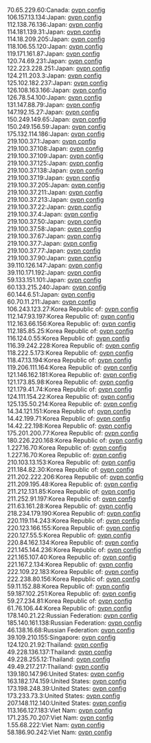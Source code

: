 70.65.229.60:Canada: [ovpn config](vpn/70_65_229_60.ovpn)  
106.157.13.134:Japan: [ovpn config](vpn/106_157_13_134.ovpn)  
112.138.76.136:Japan: [ovpn config](vpn/112_138_76_136.ovpn)  
114.181.139.31:Japan: [ovpn config](vpn/114_181_139_31.ovpn)  
114.18.209.205:Japan: [ovpn config](vpn/114_18_209_205.ovpn)  
118.106.55.120:Japan: [ovpn config](vpn/118_106_55_120.ovpn)  
119.171.161.87:Japan: [ovpn config](vpn/119_171_161_87.ovpn)  
120.74.69.231:Japan: [ovpn config](vpn/120_74_69_231.ovpn)  
122.223.228.251:Japan: [ovpn config](vpn/122_223_228_251.ovpn)  
124.211.203.3:Japan: [ovpn config](vpn/124_211_203_3.ovpn)  
125.102.182.237:Japan: [ovpn config](vpn/125_102_182_237.ovpn)  
126.108.163.166:Japan: [ovpn config](vpn/126_108_163_166.ovpn)  
126.78.54.100:Japan: [ovpn config](vpn/126_78_54_100.ovpn)  
131.147.88.79:Japan: [ovpn config](vpn/131_147_88_79.ovpn)  
147.192.15.27:Japan: [ovpn config](vpn/147_192_15_27.ovpn)  
150.249.149.65:Japan: [ovpn config](vpn/150_249_149_65.ovpn)  
150.249.156.59:Japan: [ovpn config](vpn/150_249_156_59.ovpn)  
175.132.114.186:Japan: [ovpn config](vpn/175_132_114_186.ovpn)  
219.100.37.1:Japan: [ovpn config](vpn/219_100_37_1.ovpn)  
219.100.37.108:Japan: [ovpn config](vpn/219_100_37_108.ovpn)  
219.100.37.109:Japan: [ovpn config](vpn/219_100_37_109.ovpn)  
219.100.37.125:Japan: [ovpn config](vpn/219_100_37_125.ovpn)  
219.100.37.138:Japan: [ovpn config](vpn/219_100_37_138.ovpn)  
219.100.37.19:Japan: [ovpn config](vpn/219_100_37_19.ovpn)  
219.100.37.205:Japan: [ovpn config](vpn/219_100_37_205.ovpn)  
219.100.37.211:Japan: [ovpn config](vpn/219_100_37_211.ovpn)  
219.100.37.213:Japan: [ovpn config](vpn/219_100_37_213.ovpn)  
219.100.37.22:Japan: [ovpn config](vpn/219_100_37_22.ovpn)  
219.100.37.4:Japan: [ovpn config](vpn/219_100_37_4.ovpn)  
219.100.37.50:Japan: [ovpn config](vpn/219_100_37_50.ovpn)  
219.100.37.58:Japan: [ovpn config](vpn/219_100_37_58.ovpn)  
219.100.37.67:Japan: [ovpn config](vpn/219_100_37_67.ovpn)  
219.100.37.7:Japan: [ovpn config](vpn/219_100_37_7.ovpn)  
219.100.37.77:Japan: [ovpn config](vpn/219_100_37_77.ovpn)  
219.100.37.90:Japan: [ovpn config](vpn/219_100_37_90.ovpn)  
39.110.126.147:Japan: [ovpn config](vpn/39_110_126_147.ovpn)  
39.110.171.192:Japan: [ovpn config](vpn/39_110_171_192.ovpn)  
59.133.151.101:Japan: [ovpn config](vpn/59_133_151_101.ovpn)  
60.133.215.240:Japan: [ovpn config](vpn/60_133_215_240.ovpn)  
60.144.6.51:Japan: [ovpn config](vpn/60_144_6_51.ovpn)  
60.70.11.211:Japan: [ovpn config](vpn/60_70_11_211.ovpn)  
106.243.123.27:Korea Republic of: [ovpn config](vpn/106_243_123_27.ovpn)  
112.147.93.197:Korea Republic of: [ovpn config](vpn/112_147_93_197.ovpn)  
112.163.66.156:Korea Republic of: [ovpn config](vpn/112_163_66_156.ovpn)  
112.185.85.25:Korea Republic of: [ovpn config](vpn/112_185_85_25.ovpn)  
116.124.0.55:Korea Republic of: [ovpn config](vpn/116_124_0_55.ovpn)  
116.39.242.228:Korea Republic of: [ovpn config](vpn/116_39_242_228.ovpn)  
118.222.5.173:Korea Republic of: [ovpn config](vpn/118_222_5_173.ovpn)  
118.47.13.194:Korea Republic of: [ovpn config](vpn/118_47_13_194.ovpn)  
119.206.111.164:Korea Republic of: [ovpn config](vpn/119_206_111_164.ovpn)  
121.146.162.181:Korea Republic of: [ovpn config](vpn/121_146_162_181.ovpn)  
121.173.85.98:Korea Republic of: [ovpn config](vpn/121_173_85_98.ovpn)  
121.179.41.74:Korea Republic of: [ovpn config](vpn/121_179_41_74.ovpn)  
124.111.154.22:Korea Republic of: [ovpn config](vpn/124_111_154_22.ovpn)  
125.135.50.214:Korea Republic of: [ovpn config](vpn/125_135_50_214.ovpn)  
14.34.121.151:Korea Republic of: [ovpn config](vpn/14_34_121_151.ovpn)  
14.42.199.71:Korea Republic of: [ovpn config](vpn/14_42_199_71.ovpn)  
14.42.22.198:Korea Republic of: [ovpn config](vpn/14_42_22_198.ovpn)  
175.201.200.77:Korea Republic of: [ovpn config](vpn/175_201_200_77.ovpn)  
180.226.220.168:Korea Republic of: [ovpn config](vpn/180_226_220_168.ovpn)  
1.227.16.70:Korea Republic of: [ovpn config](vpn/1_227_16_70.ovpn)  
1.227.16.70:Korea Republic of: [ovpn config](vpn/1_227_16_70.ovpn)  
210.103.13.153:Korea Republic of: [ovpn config](vpn/210_103_13_153.ovpn)  
211.184.82.30:Korea Republic of: [ovpn config](vpn/211_184_82_30.ovpn)  
211.202.222.206:Korea Republic of: [ovpn config](vpn/211_202_222_206.ovpn)  
211.209.195.48:Korea Republic of: [ovpn config](vpn/211_209_195_48.ovpn)  
211.212.131.85:Korea Republic of: [ovpn config](vpn/211_212_131_85.ovpn)  
211.252.91.197:Korea Republic of: [ovpn config](vpn/211_252_91_197.ovpn)  
211.63.161.28:Korea Republic of: [ovpn config](vpn/211_63_161_28.ovpn)  
218.234.179.190:Korea Republic of: [ovpn config](vpn/218_234_179_190.ovpn)  
220.119.114.243:Korea Republic of: [ovpn config](vpn/220_119_114_243.ovpn)  
220.123.166.155:Korea Republic of: [ovpn config](vpn/220_123_166_155.ovpn)  
220.127.55.5:Korea Republic of: [ovpn config](vpn/220_127_55_5.ovpn)  
220.84.162.134:Korea Republic of: [ovpn config](vpn/220_84_162_134.ovpn)  
221.145.144.236:Korea Republic of: [ovpn config](vpn/221_145_144_236.ovpn)  
221.165.107.40:Korea Republic of: [ovpn config](vpn/221_165_107_40.ovpn)  
221.167.2.134:Korea Republic of: [ovpn config](vpn/221_167_2_134.ovpn)  
222.109.22.183:Korea Republic of: [ovpn config](vpn/222_109_22_183.ovpn)  
222.238.80.156:Korea Republic of: [ovpn config](vpn/222_238_80_156.ovpn)  
59.11.152.88:Korea Republic of: [ovpn config](vpn/59_11_152_88.ovpn)  
59.187.102.251:Korea Republic of: [ovpn config](vpn/59_187_102_251.ovpn)  
59.27.234.81:Korea Republic of: [ovpn config](vpn/59_27_234_81.ovpn)  
61.76.106.44:Korea Republic of: [ovpn config](vpn/61_76_106_44.ovpn)  
178.140.21.22:Russian Federation: [ovpn config](vpn/178_140_21_22.ovpn)  
185.140.161.138:Russian Federation: [ovpn config](vpn/185_140_161_138.ovpn)  
46.138.16.68:Russian Federation: [ovpn config](vpn/46_138_16_68.ovpn)  
39.109.210.155:Singapore: [ovpn config](vpn/39_109_210_155.ovpn)  
124.120.21.92:Thailand: [ovpn config](vpn/124_120_21_92.ovpn)  
49.228.136.137:Thailand: [ovpn config](vpn/49_228_136_137.ovpn)  
49.228.255.12:Thailand: [ovpn config](vpn/49_228_255_12.ovpn)  
49.49.217.217:Thailand: [ovpn config](vpn/49_49_217_217.ovpn)  
139.180.147.96:United States: [ovpn config](vpn/139_180_147_96.ovpn)  
163.182.174.159:United States: [ovpn config](vpn/163_182_174_159.ovpn)  
173.198.248.39:United States: [ovpn config](vpn/173_198_248_39.ovpn)  
173.233.73.3:United States: [ovpn config](vpn/173_233_73_3.ovpn)  
207.148.112.140:United States: [ovpn config](vpn/207_148_112_140.ovpn)  
113.166.127.183:Viet Nam: [ovpn config](vpn/113_166_127_183.ovpn)  
171.235.70.207:Viet Nam: [ovpn config](vpn/171_235_70_207.ovpn)  
1.55.68.222:Viet Nam: [ovpn config](vpn/1_55_68_222.ovpn)  
58.186.90.242:Viet Nam: [ovpn config](vpn/58_186_90_242.ovpn)  
